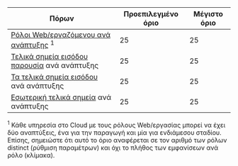 Πόρων|Προεπιλεγμένο όριο|Μέγιστο όριο
---|---|---
[Ρόλοι Web/εργαζόμενου ανά ανάπτυξης](../articles/cloud-services/cloud-services-choose-me.md) <sup>1</sup>|25|25
[Τελικά σημεία εισόδου παρουσία](http://msdn.microsoft.com/library/gg557552.aspx#InstanceInputEndpoint) ανά ανάπτυξης|25|25
[Τα τελικά σημεία εισόδου](http://msdn.microsoft.com/library/gg557552.aspx#InputEndpoint) ανά ανάπτυξης|25|25
[Εσωτερική τελικά σημεία](http://msdn.microsoft.com/library/gg557552.aspx#InternalEndpoint) ανά ανάπτυξης|25|25

<sup>1</sup> Κάθε υπηρεσία στο Cloud με τους ρόλους Web/εργασίας μπορεί να έχει δύο αναπτύξεις, ένα για την παραγωγή και μία για ενδιάμεσου σταδίου. Επίσης, σημειώστε ότι αυτό το όριο αναφέρεται σε τον αριθμό των ρόλων distinct (ρύθμιση παραμέτρων) και όχι το πλήθος των εμφανίσεων ανά ρόλο (κλίμακα).
